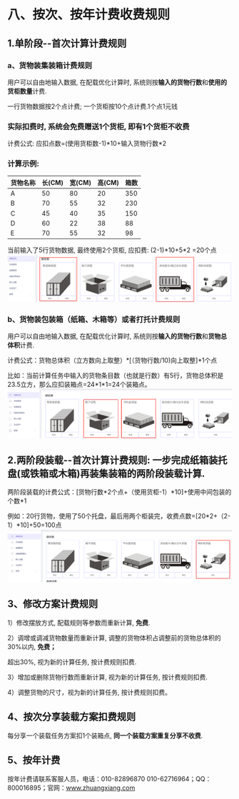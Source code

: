 # 八、按次、按年计费收费规则

## 1.单阶段--首次计算计费规则

### **a、货物装集装箱计费规则**

用户可以自由地输入数据, 在配载优化计算时, 系统则按**输入的货物行数**和**使用的货柜数量**计费.

一行货物数据按2个点计费; 一个货柜按10个点计费.1个点1元钱

### 实际扣费时, 系统会**免费**赠送1个货柜, **即有1个货柜不收费**

计费公式: 应扣点数=\(使用货柜数-1\)\*10+输入货物行数\*2

### 计算示例:

| 货物名称 | 长\(CM\) | 宽\(CM\) | 高\(CM\) | 箱数 |
| :--- | :--- | :--- | :--- | :--- |
| A | 50 | 80 | 20 | 350 |
| B | 70 | 55 | 32 | 230 |
| C | 45 | 40 | 35 | 150 |
| D | 60 | 22 | 38 | 88 |
| E | 70 | 55 | 32 | 98 |

当前输入了5行货物数据, 最终使用2个货柜, 应扣费: \(2-1\)\*10+5\*2 =20个点![](/.gitbook/assets/微信截图_20200318091553.png)

### b、货物装包装箱（纸箱、木箱等）或者打托计费规则

用户可以自由地输入数据, 在配载优化计算时, 系统则按**输入的货物行数**和**货物总体积**计费.

计费公式：货物总体积（立方数向上取整）\*\[（货物行数/10\)向上取整\]\*1个点

比如：当前计算任务中输入的货物条目数（也就是行数）有5行，货物总体积是23.5立方，那么应扣装箱点=24\*1\*1=24个装箱点。![](/.gitbook/assets/4566+import.png)

## 2.两阶段装载--首次计算计费规则: 一步完成纸箱装托盘\(或铁箱或木箱\)再装集装箱的两阶段装载计算.

两阶段装载的计费公式：\[货物行数\*2个点+（使用货柜-1）\*10\]+使用中间包装的个数\*1

例如：20行货物，使用了50个托盘，最后用两个柜装完，收费点数=\[20\*2+（2-1）\*10\]+50=100点![](/.gitbook/assets/18566++.png)

## 3、修改方案计费规则

1）修改摆放方式, 配载规则等参数而重新计算, **免费**.

2）调增或调减货物数量而重新计算, 调整的货物体积占调整前的货物总体积的30%以内, **免费；**

超出30%, 视为新的计算任务, 按计费规则扣费.

3）增加或删除货物行数而重新计算, 视为新的计算任务, 按计费规则扣费.

4）调整货物的尺寸，视为新的计算任务, 按计费规则扣费。

## 4、**按次分享装载方案扣费规则**

每分享一个装载任务方案扣1个装箱点, **同一个装载方案重复分享不收费**.

## 5、按年计费

按年计费请联系客服人员，电话：010-82896870 010-62716964；QQ：800016895；官网：www.zhuangxiang.com

